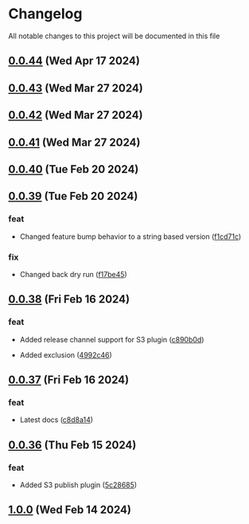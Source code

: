 
# Changelog

All notable changes to this project will be documented in this file


## [0.0.44](https://github.com/cp-utils/gitversion/compare/v0.0.43...v0.0.44) (Wed Apr 17 2024)



## [0.0.43](https://github.com/cp-utils/gitversion/compare/v0.0.42...v0.0.43) (Wed Mar 27 2024)



## [0.0.42](https://github.com/cp-utils/gitversion/compare/v0.0.41...v0.0.42) (Wed Mar 27 2024)



## [0.0.41](https://github.com/cp-utils/gitversion/compare/v0.0.40...v0.0.41) (Wed Mar 27 2024)



## [0.0.40](https://github.com/cp-utils/gitversion/compare/v0.0.39...v0.0.40) (Tue Feb 20 2024)



## [0.0.39](https://github.com/cp-utils/gitversion/compare/v0.0.38...v0.0.39) (Tue Feb 20 2024)

### feat

* Changed feature bump behavior to a string based version ([f1cd71c](https://github.com/cp-utils/gitversion/commit/f1cd71c950b5eb67e2d7b88442dcf40f3c5aae4b))

### fix

* Changed back dry run ([f17be45](https://github.com/cp-utils/gitversion/commit/f17be4534b1939a4d68d959a8750aefa0328be60))

## [0.0.38](https://github.com/cp-utils/gitversion/compare/v0.0.37...v0.0.38) (Fri Feb 16 2024)

### feat

* Added release channel support for S3 plugin ([c890b0d](https://github.com/cp-utils/gitversion/commit/c890b0dc53c37e639e615771350d0d369dd1c8d1))

* Added exclusion ([4992c46](https://github.com/cp-utils/gitversion/commit/4992c46f518924aabc565b18904fab688d1e70b5))

## [0.0.37](https://github.com/cp-utils/gitversion/compare/v0.0.36...v0.0.37) (Fri Feb 16 2024)

### feat

* Latest docs ([c8d8a14](https://github.com/cp-utils/gitversion/commit/c8d8a14879c34350abfa8a408dc038eba3cbd569))

## [0.0.36](https://github.com/cp-utils/gitversion/compare/v0.0.35...v0.0.36) (Thu Feb 15 2024)

### feat

* Added S3 publish plugin ([5c28685](https://github.com/cp-utils/gitversion/commit/5c28685fd28d0709bc4dcc93b81adac0233b3a14))

## [1.0.0](https://github.com/cp-utils/gitversion/compare/v0.0.35...v1.0.0) (Wed Feb 14 2024)


